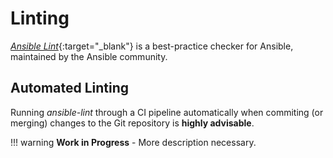 # Linting

[*Ansible Lint*](https://ansible-lint.readthedocs.io/){:target="_blank"} is a best-practice checker for Ansible, maintained by the Ansible community.
## Automated Linting

Running *ansible-lint* through a CI pipeline automatically when commiting (or merging) changes to the Git repository is **highly advisable**.

!!! warning
    **Work in Progress** - More description necessary.
